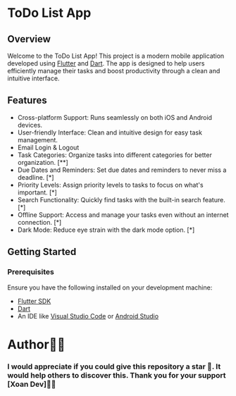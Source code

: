 # ToDo List App

## Overview
Welcome to the ToDo List App! This project is a modern mobile application developed using [Flutter](https://docs.flutter.dev/get-started/) and [Dart](https://dart.dev/). The app is designed to help users efficiently manage their tasks and boost productivity through a clean and intuitive interface.

## Features
* Cross-platform Support: Runs seamlessly on both iOS and Android devices.
* User-friendly Interface: Clean and intuitive design for easy task management.
* Email Login & Logout 
* Task Categories: Organize tasks into different categories for better organization. [**]
* Due Dates and Reminders: Set due dates and reminders to never miss a deadline. [*]
* Priority Levels: Assign priority levels to tasks to focus on what's important. [*]
* Search Functionality: Quickly find tasks with the built-in search feature. [*]
* Offline Support: Access and manage your tasks even without an internet connection. [*]
* Dark Mode: Reduce eye strain with the dark mode option. [*]

<!--- ## Screenshots --->
<!--- Anh Bo Vo Day --->
<!--- ## Screenshots --->

  
## Getting Started

### Prerequisites
Ensure you have the following installed on your development machine:

* [Flutter SDK](https://docs.flutter.dev/get-started/)
* [Dart](https://dart.dev/)
* An IDE like [Visual Studio Code](https://code.visualstudio.com/download) or [Android Studio](https://developer.android.com/)


# Author👨‍💻 
### I would appreciate if you could give this repository a star 🌟. It would help others to discover this. Thank you for your support [Xoan Dev]👨‍💻
